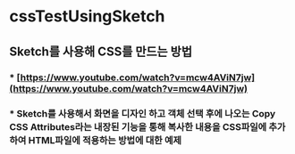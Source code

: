 # cssTestUsingSketch

## Sketch를 사용해 CSS를 만드는 방법  

### * [https://www.youtube.com/watch?v=mcw4AViN7jw](https://www.youtube.com/watch?v=mcw4AViN7jw)  

### * Sketch를 사용해서 화면을 디자인 하고 객체 선택 후에 나오는 Copy CSS Attributes라는 내장된 기능을 통해 복사한 내용을 CSS파일에 추가하여 HTML파일에 적용하는 방법에 대한 예제  
